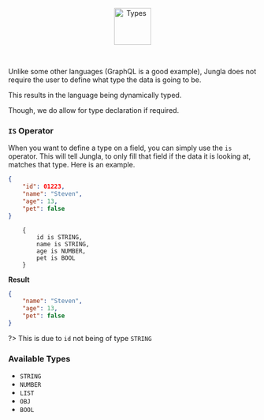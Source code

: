<p align="center">
    <img src="./assets/img/Headers/Types.svg" height="75px" alt="Types"  title="Types">
</p>
<br />

Unlike some other languages (GraphQL is a good example), Jungla does not require the user to define what type the data is going to be.

This results in the language being dynamically typed.

Though, we do allow for type declaration if required.

### `IS` Operator

When you want to define a type on a field, you can simply use the `is` operator. This will tell Jungla, to only fill that field if the data it is
looking at, matches that type. Here is an example.

```json
{
	"id": 01223,
	"name": "Steven",
	"age": 13,
	"pet": false
}
```

```Jungla
    {
        id is STRING,
        name is STRING,
        age is NUMBER,
        pet is BOOL
    }
```

**Result**

```json
{
	"name": "Steven",
	"age": 13,
	"pet": false
}
```

?> This is due to `id` not being of type `STRING`

### Available Types

-   `STRING`
-   `NUMBER`
-   `LIST`
-   `OBJ`
-   `BOOL`
